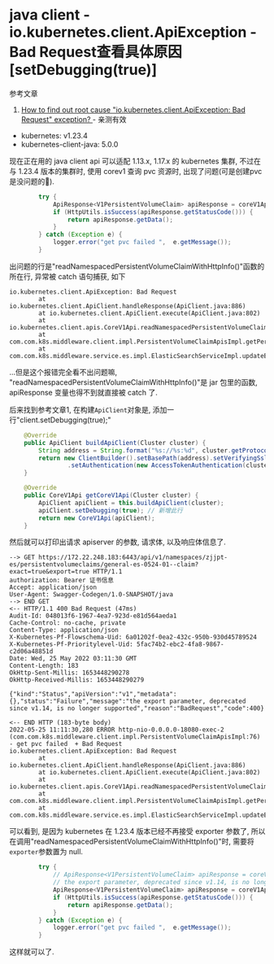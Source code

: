 # java client - io.kubernetes.client.ApiException - Bad Request查看具体原因[setDebugging(true)]

参考文章

1. [How to find out root cause "io.kubernetes.client.ApiException: Bad Request" exception? ](https://github.com/kubernetes-client/java/issues/695)
        - 亲测有效

- kubernetes: v1.23.4
- kubernetes-client-java: 5.0.0

现在正在用的 java client api 可以适配 1.13.x, 1.17.x 的 kubernetes 集群, 不过在与 1.23.4 版本的集群时, 使用 corev1 查询 pvc 资源时, 出现了问题(可是创建pvc是没问题的🤨).

```java
        try {
            ApiResponse<V1PersistentVolumeClaim> apiResponse = coreV1Api.readNamespacedPersistentVolumeClaimWithHttpInfo(pvcName, namespace, null, true, true);
            if (HttpUtils.isSuccess(apiResponse.getStatusCode())) {
                return apiResponse.getData();
            }
        } catch (Exception e) {
            logger.error("get pvc failed ",  e.getMessage());
        }
```

出问题的行是"readNamespacedPersistentVolumeClaimWithHttpInfo()"函数的所在行, 异常被 catch 语句捕获, 如下

```log
io.kubernetes.client.ApiException: Bad Request
        at io.kubernetes.client.ApiClient.handleResponse(ApiClient.java:886)
        at io.kubernetes.client.ApiClient.execute(ApiClient.java:802)
        at io.kubernetes.client.apis.CoreV1Api.readNamespacedPersistentVolumeClaimWithHttpInfo(CoreV1Api.java:24668)
        at com.com.k8s.middleware.client.impl.PersistentVolumeClaimApisImpl.getPersistentVolumeClaimByNameAndNamespaces(PersistentVolumeClaimApisImpl.java:71)
        at com.com.k8s.middleware.service.es.impl.ElasticSearchServiceImpl.updateElasticsearchLocalStorage(ElasticSearchServiceImpl.java:394)
```

...但是这个报错完全看不出问题嘛, "readNamespacedPersistentVolumeClaimWithHttpInfo()"是 jar 包里的函数, apiResponse 变量也得不到就直接被 catch 了.

后来找到参考文章1, 在构建`ApiClient`对象是, 添加一行"client.setDebugging(true);"

```java
    @Override
    public ApiClient buildApiClient(Cluster cluster) {
        String address = String.format("%s://%s:%d", cluster.getProtocol(), cluster.getHost(), cluster.getPort());
        return new ClientBuilder().setBasePath(address).setVerifyingSsl(false)
                .setAuthentication(new AccessTokenAuthentication(cluster.getMachineToken())).build();
    }

    @Override
    public CoreV1Api getCoreV1Api(Cluster cluster) {
        ApiClient apiClient = this.buildApiClient(cluster);
        apiClient.setDebugging(true); // 新增此行
        return new CoreV1Api(apiClient);
    }
```

然后就可以打印出请求 apiserver 的参数, 请求体, 以及响应体信息了.

```log
--> GET https://172.22.248.183:6443/api/v1/namespaces/zjjpt-es/persistentvolumeclaims/general-es-0524-01--claim?exact=true&export=true HTTP/1.1
authorization: Bearer 证书信息
Accept: application/json
User-Agent: Swagger-Codegen/1.0-SNAPSHOT/java
--> END GET
<-- HTTP/1.1 400 Bad Request (47ms)
Audit-Id: 048013f6-1967-4ea7-923d-e81d564aeda1
Cache-Control: no-cache, private
Content-Type: application/json
X-Kubernetes-Pf-Flowschema-Uid: 6a01202f-0ea2-432c-950b-930d45789524
X-Kubernetes-Pf-Prioritylevel-Uid: 5fac74b2-ebc2-4fa8-9867-c2d06a48851d
Date: Wed, 25 May 2022 03:11:30 GMT
Content-Length: 183
OkHttp-Sent-Millis: 1653448290278
OkHttp-Received-Millis: 1653448290279

{"kind":"Status","apiVersion":"v1","metadata":{},"status":"Failure","message":"the export parameter, deprecated since v1.14, is no longer supported","reason":"BadRequest","code":400}

<-- END HTTP (183-byte body)
2022-05-25 11:11:30,280 ERROR http-nio-0.0.0.0-18080-exec-2 (com.com.k8s.middleware.client.impl.PersistentVolumeClaimApisImpl:76) - get pvc failed  + Bad Request
io.kubernetes.client.ApiException: Bad Request
        at io.kubernetes.client.ApiClient.handleResponse(ApiClient.java:886)
        at io.kubernetes.client.ApiClient.execute(ApiClient.java:802)
        at io.kubernetes.client.apis.CoreV1Api.readNamespacedPersistentVolumeClaimWithHttpInfo(CoreV1Api.java:24668)
        at com.com.k8s.middleware.client.impl.PersistentVolumeClaimApisImpl.getPersistentVolumeClaimByNameAndNamespaces(PersistentVolumeClaimApisImpl.java:71)
        at com.com.k8s.middleware.service.es.impl.ElasticSearchServiceImpl.updateElasticsearchLocalStorage(ElasticSearchServiceImpl.java:394)
```

可以看到, 是因为 kubernetes 在 1.23.4 版本已经不再接受 exporter 参数了, 所以在调用"readNamespacedPersistentVolumeClaimWithHttpInfo()"时, 需要将`exporter`参数置为 null.

```java
        try {
            // ApiResponse<V1PersistentVolumeClaim> apiResponse = coreV1Api.readNamespacedPersistentVolumeClaimWithHttpInfo(pvcName, namespace, null, true, true);
            // the export parameter, deprecated since v1.14, is no longer supported
            ApiResponse<V1PersistentVolumeClaim> apiResponse = coreV1Api.readNamespacedPersistentVolumeClaimWithHttpInfo(pvcName, namespace, null, true, null);
            if (HttpUtils.isSuccess(apiResponse.getStatusCode())) {
                return apiResponse.getData();
            }
        } catch (Exception e) {
            logger.error("get pvc failed ",  e.getMessage());
        }
```

这样就可以了.

